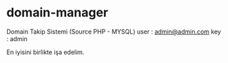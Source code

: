 # domain-manager
Domain Takip Sistemi (Source PHP - MYSQL) 
user  : admin@admin.com
key   : admin

En iyisini birlikte işa edelim.
